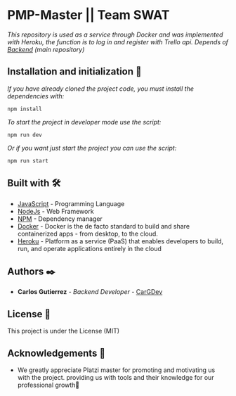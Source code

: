 # PMP-Master || Team SWAT

_This repository is used as a service through Docker and was implemented with Heroku, the function is to log in and register with Trello api. Depends of [Backend](https://github.com/SWAT-PMP-Master/Backend) (main repository)_

## Installation and initialization 🔧

_If you have already cloned the project code, you must install the dependencies with:_

```
npm install
```

_To start the project in developer mode use the script:_

```
npm run dev
```

_Or if you want just start the project you can use the script:_

```
npm run start
```

## Built with 🛠️

- [JavaScript](https://www.javascript.com/) - Programming Language
- [NodeJs](https://nodejs.org/en/) - Web Framework
- [NPM](https://www.npmjs.com/) - Dependency manager
- [Docker](https://www.docker.com) - Docker is the de facto standard to build and share containerized apps - from desktop, to the cloud. 
- [Heroku](https://www.heroku.com/#) - Platform as a service (PaaS) that enables developers to build, run, and operate applications entirely in the cloud


## Authors ✒️

- **Carlos Gutierrez** - _Backend Developer_ - [CarGDev](https://github.com/CarGDev)

## License 📄

This project is under the License (MIT)

## Acknowledgements 🎁

- We greatly appreciate Platzi master for promoting and motivating us with the project. providing us with tools and their knowledge for our professional growth📢
